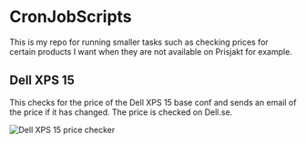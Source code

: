 # CronJobScripts
This is my repo for running smaller tasks such as checking prices for certain products I want when they are not available on Prisjakt for example.
## Dell XPS 15
This checks for the price of the Dell XPS 15 base conf and sends an email of the price if it has changed. The price is checked on Dell.se.

![Dell XPS 15 price checker](https://github.com/Redve/CronJobScripts/actions/workflows/runDellXPS15.yml/badge.svg)
